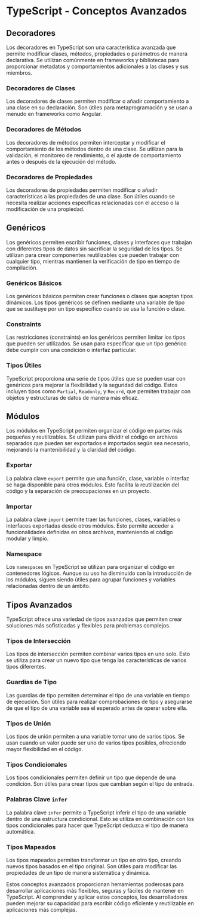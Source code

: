 # TypeScript - Conceptos Avanzados

## Decoradores

Los decoradores en TypeScript son una característica avanzada que permite modificar clases, métodos, propiedades o parámetros de manera declarativa. Se utilizan comúnmente en frameworks y bibliotecas para proporcionar metadatos y comportamientos adicionales a las clases y sus miembros.

### Decoradores de Clases

Los decoradores de clases permiten modificar o añadir comportamiento a una clase en su declaración. Son útiles para metaprogramación y se usan a menudo en frameworks como Angular.

### Decoradores de Métodos

Los decoradores de métodos permiten interceptar y modificar el comportamiento de los métodos dentro de una clase. Se utilizan para la validación, el monitoreo de rendimiento, o el ajuste de comportamiento antes o después de la ejecución del método.

### Decoradores de Propiedades

Los decoradores de propiedades permiten modificar o añadir características a las propiedades de una clase. Son útiles cuando se necesita realizar acciones específicas relacionadas con el acceso o la modificación de una propiedad.

## Genéricos

Los genéricos permiten escribir funciones, clases y interfaces que trabajan con diferentes tipos de datos sin sacrificar la seguridad de los tipos. Se utilizan para crear componentes reutilizables que pueden trabajar con cualquier tipo, mientras mantienen la verificación de tipo en tiempo de compilación.

### Genéricos Básicos

Los genéricos básicos permiten crear funciones o clases que aceptan tipos dinámicos. Los tipos genéricos se definen mediante una variable de tipo que se sustituye por un tipo específico cuando se usa la función o clase.

### Constraints

Las restricciones (constraints) en los genéricos permiten limitar los tipos que pueden ser utilizados. Se usan para especificar que un tipo genérico debe cumplir con una condición o interfaz particular.

### Tipos Útiles

TypeScript proporciona una serie de tipos útiles que se pueden usar con genéricos para mejorar la flexibilidad y la seguridad del código. Estos incluyen tipos como `Partial`, `Readonly`, y `Record`, que permiten trabajar con objetos y estructuras de datos de manera más eficaz.

## Módulos

Los módulos en TypeScript permiten organizar el código en partes más pequeñas y reutilizables. Se utilizan para dividir el código en archivos separados que pueden ser exportados e importados según sea necesario, mejorando la mantenibilidad y la claridad del código.

### Exportar

La palabra clave `export` permite que una función, clase, variable o interfaz se haga disponible para otros módulos. Esto facilita la reutilización del código y la separación de preocupaciones en un proyecto.

### Importar

La palabra clave `import` permite traer las funciones, clases, variables o interfaces exportadas desde otros módulos. Esto permite acceder a funcionalidades definidas en otros archivos, manteniendo el código modular y limpio.

### Namespace

Los `namespaces` en TypeScript se utilizan para organizar el código en contenedores lógicos. Aunque su uso ha disminuido con la introducción de los módulos, siguen siendo útiles para agrupar funciones y variables relacionadas dentro de un ámbito.

## Tipos Avanzados

TypeScript ofrece una variedad de tipos avanzados que permiten crear soluciones más sofisticadas y flexibles para problemas complejos.

### Tipos de Intersección

Los tipos de intersección permiten combinar varios tipos en uno solo. Esto se utiliza para crear un nuevo tipo que tenga las características de varios tipos diferentes.

### Guardias de Tipo

Las guardias de tipo permiten determinar el tipo de una variable en tiempo de ejecución. Son útiles para realizar comprobaciones de tipo y asegurarse de que el tipo de una variable sea el esperado antes de operar sobre ella.

### Tipos de Unión

Los tipos de unión permiten a una variable tomar uno de varios tipos. Se usan cuando un valor puede ser uno de varios tipos posibles, ofreciendo mayor flexibilidad en el código.

### Tipos Condicionales

Los tipos condicionales permiten definir un tipo que depende de una condición. Son útiles para crear tipos que cambian según el tipo de entrada.

### Palabras Clave `infer`

La palabra clave `infer` permite a TypeScript inferir el tipo de una variable dentro de una estructura condicional. Esto se utiliza en combinación con los tipos condicionales para hacer que TypeScript deduzca el tipo de manera automática.

### Tipos Mapeados

Los tipos mapeados permiten transformar un tipo en otro tipo, creando nuevos tipos basados en el tipo original. Son útiles para modificar las propiedades de un tipo de manera sistemática y dinámica.

Estos conceptos avanzados proporcionan herramientas poderosas para desarrollar aplicaciones más flexibles, seguras y fáciles de mantener en TypeScript. Al comprender y aplicar estos conceptos, los desarrolladores pueden mejorar su capacidad para escribir código eficiente y reutilizable en aplicaciones más complejas.
